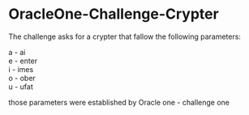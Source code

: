 # OracleOne-Challenge-Crypter

The challenge asks for a crypter that fallow the following parameters: 

a	- 	ai
<br>e 	-	enter
<br>i 	- 	imes
<br>o	- 	ober
<br>u 	-	ufat

those parameters were established by Oracle one - challenge one
